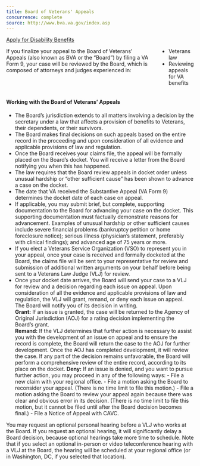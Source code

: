 ```yaml
---
title: Board of Veterans' Appeals
concurrence: complete
source: http://www.bva.va.gov/index.asp
---
```


<div class="main" role="main" markdown="0">
<div class="action-bar">
  <div class="row">
    <div class="small-12 columns">
      <a class="usa-button-primary va-button-primary" href="/disability-benefits/apply-for-benefits/">Apply for Disability Benefits</a>
    </div>
  </div>
</div>
<div class="section one" markdown="0">
<div class="primary" markdown="0">
<div class="row" markdown="0">
<div class="small-12 columns" markdown="1">

If you finalize your appeal to the Board of Veterans’ Appeals (also known as BVA or the “Board”) by filing a VA Form 9, your case will be reviewed by the Board, which is composed of attorneys and judges experienced in:

-	Veterans law
-	Reviewing appeals for VA benefits

</div>
<div class="small-12 columns" markdown="0">
<div class="call-out" markdown="1">

#### Working with the Board of Veterans’ Appeals

-	The Board’s jurisdiction extends to all matters involving a decision by the secretary under a law that affects a provision of benefits to Veterans, their dependents, or their survivors.  
-	The Board makes final decisions on such appeals based on the entire record in the proceeding and upon consideration of all evidence and applicable provisions of law and regulation.  
-	Once the Board receives your claims file, the appeal will be formally placed on the Board’s docket. You will receive a letter from the Board notifying you when this has happened.  
-	The law requires that the Board review appeals in docket order unless unusual hardship or “other sufficient cause” has been shown to advance a case on the docket.  
  -	The date that VA received the Substantive Appeal (VA Form 9) determines the docket date of each case on appeal. 
  -	If applicable, you may submit brief, but complete, supporting documentation to the Board for advancing your case on the docket. This supporting documentation must factually demonstrate reasons for advancement. Examples of unusual hardship or other sufficient causes include severe financial problems (bankruptcy petition or home foreclosure notice); serious illness (physician’s statement, preferably with clinical findings); and advanced age of 75 years or more. 
-	If you elect a Veterans Service Organization (VSO) to represent you in your appeal, once your case is received and formally docketed at the Board, the claims file will be sent to your representative for review and submission of additional written arguments on your behalf before being sent to a Veterans Law Judge (VLJ) for review.  
-	Once your docket date arrives, the Board will send your case to a VLJ for review and a decision regarding each issue on appeal. Upon consideration of all the evidence and applicable provisions of law and regulation, the VLJ will grant, remand, or deny each issue on appeal. The Board will notify you of its decision in writing.   
	**Grant:**  If an issue is granted, the case will be returned to the Agency of Original Jurisdiction (AOJ) for a rating decision implementing the Board’s grant.  
	**Remand:**  If the VLJ determines that further action is necessary to assist you with the development of an issue on appeal and to ensure the record is complete, the Board will return the case to the AOJ for further development. Once the AOJ has completed development, it will review the case. If any part of the decision remains unfavorable, the Board will perform a comprehensive review of the entire record, according to its place on the docket. 
	**Deny:**  If an issue is denied, and you want to pursue further action, you may proceed in any of the following ways:
         -	File a new claim with your regional office.
         -	File a motion asking the Board to reconsider your appeal. (There is no time limit to file this motion.)
         -	File a motion asking the Board to review your appeal again because there was clear and obvious error in its decision. (There is no time limit to file this motion, but it cannot be filed until after the Board decision becomes final.)
         -	File a Notice of Appeal with CAVC.

You may request an optional personal hearing before a VLJ who works at the Board. If you request an optional hearing, it will significantly delay a Board decision, because optional hearings take more time to schedule. Note that if you select an optional in-person or video teleconference hearing with a VLJ at the Board, the hearing will be scheduled at your regional office (or in Washington, DC, if you selected that location).

</div>
</div>


</div>
</div>

</div>
